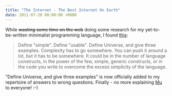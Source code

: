 ```yaml
---
title: "The Internet - The Best Internet On Earth"
date: 2011-07-20 00:00:00 +0000
---
```

While <del>wasting some time on the web</del> doing some research for my yet-to-be-written minimalist programming language, I found <a href="http://c2.com/cgi/wiki?MinimalistLanguage">this</a>:
<blockquote>Define "simple". Define "usable". Define Universe, and give three examples. Complexity has to go somewhere. You can push it around a lot, but it has to be somewhere. It could be in the number of language constructs, in the power of the few, simple, generic constructs, or in the code you write to overcome the excess simplicity of the language.</blockquote>
"Define Universe, and give three examples" is now officially added to my repertoire of answers to wrong questions. Finally - no more explaining <a href="http://en.wikipedia.org/wiki/Mu_%28negative%29">Mu</a> to everyone! :-)